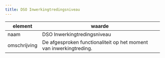 ```yaml
---
title: DSO Inwerkingtredingsniveau
---
```


|element|waarde|
|-----|------|
| naam  |DSO Inwerkingtredingsniveau|
| omschrijving  |De afgesproken functionaliteit op het moment van inwerkingtreding.|

